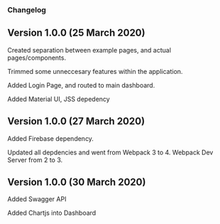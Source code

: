 ### Changelog

## Version 1.0.0 (25 March 2020)

Created separation between example pages, and actual pages/components.

Trimmed some unneccesary features within the application.

Added Login Page, and routed to main dashboard.

Added Material UI, JSS depedency

## Version 1.0.0 (27 March 2020)

Added Firebase dependency.

Updated all depdencies and went from Webpack 3 to 4. Webpack Dev Server from 2 to 3.

## Version 1.0.0 (30 March 2020)

Added Swagger API

Added Chartjs into Dashboard

